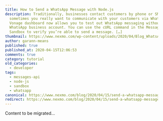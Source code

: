 ```yaml
---
title: How to Send a WhatsApp Message with Node.js
description: Traditionally, businesses contact customers by phone or SMS, but
  sometimes you really want to communicate with your customers via WhatsApp. The
  Vonage dashboard now allows you to test out WhatsApp messaging without a
  WhatsApp business account. You can use the cURL command in the Messages API
  Sandbox to verify you’re able to send a message. […]
thumbnail: https://www.nexmo.com/wp-content/uploads/2020/04/Blog_WhatsApp_Node-js_1200x600.png
author: garann-means
published: true
published_at: 2020-04-15T12:06:53
comments: true
category: tutorial
old_categories:
  - developer
tags:
  - messages-api
  - node-js
  - sandbox
  - whatsapp
canonical: https://www.nexmo.com/blog/2020/04/15/send-a-whatsapp-message-with-node-dr
redirect: https://www.nexmo.com/blog/2020/04/15/send-a-whatsapp-message-with-node-dr
---
```

Content to be migrated...